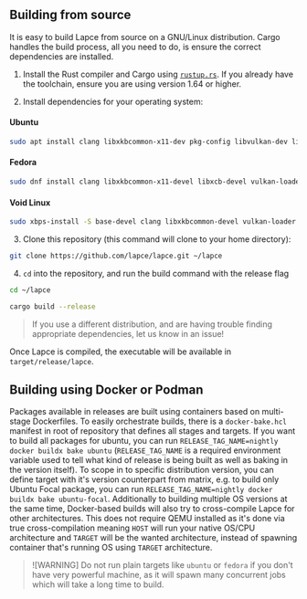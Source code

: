 ## Building from source

It is easy to build Lapce from source on a GNU/Linux distribution. Cargo handles the build process, all you need to do, is ensure the correct dependencies are installed.

1. Install the Rust compiler and Cargo using [`rustup.rs`](https://rustup.rs/). If you already have the toolchain, ensure you are using version 1.64 or higher.

2. Install dependencies for your operating system:

#### Ubuntu
```sh
sudo apt install clang libxkbcommon-x11-dev pkg-config libvulkan-dev libwayland-dev xorg-dev libxcb-shape0-dev libxcb-xfixes0-dev
```
#### Fedora
```sh
sudo dnf install clang libxkbcommon-x11-devel libxcb-devel vulkan-loader-devel wayland-devel perl-File-Compare perl-FindBin
```
#### Void Linux
```sh
sudo xbps-install -S base-devel clang libxkbcommon-devel vulkan-loader wayland-devel
```

3. Clone this repository (this command will clone to your home directory):
```sh
git clone https://github.com/lapce/lapce.git ~/lapce
```

4. `cd` into the repository, and run the build command with the release flag
```sh
cd ~/lapce
```

```sh
cargo build --release
```

> If you use a different distribution, and are having trouble finding appropriate dependencies, let us know in an issue!

Once Lapce is compiled, the executable will be available in `target/release/lapce`.

## Building using Docker or Podman

Packages available in releases are built using containers based on multi-stage Dockerfiles. To easily orchestrate builds, there is a `docker-bake.hcl` manifest in root of repository that defines all stages and targets.
If you want to build all packages for ubuntu, you can run `RELEASE_TAG_NAME=nightly docker buildx bake ubuntu` (`RELEASE_TAG_NAME` is a required environment variable used to tell what kind of release is being built as well as baking in the version itself).
To scope in to specific distribution version, you can define target with it's version counterpart from matrix, e.g. to build only Ubuntu Focal package, you can run `RELEASE_TAG_NAME=nightly docker buildx bake ubuntu-focal`.
Additionally to building multiple OS versions at the same time, Docker-based builds will also try to cross-compile Lapce for other architectures.
This does not require QEMU installed as it's done via true cross-compilation meaning `HOST` will run your native OS/CPU architecture and `TARGET` will be the wanted architecture, instead of spawning container that's running OS using `TARGET` architecture.

> ![WARNING]
> Do not run plain targets like `ubuntu` or `fedora` if you don't have very powerful machine, as it will spawn many concurrent jobs
> which will take a long time to build.
